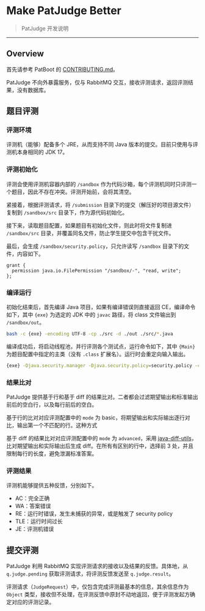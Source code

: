 # Make PatJudge Better

> PatJudge 开发说明

---

## Overview

首先请参考 PatBoot 的 [CONTRIBUTING.md](https://github.com/JavaEE-PatPatOnline/PatBoot/blob/main/CONTRIBUTING.md)。

PatJudge 不向外暴露服务，仅与 RabbitMQ 交互，接收评测请求，返回评测结果，没有数据库。

## 题目评测

### 评测环境

评测机（能够）配备多个 JRE，从而支持不同 Java 版本的提交。目前只使用与评测机本身相同的 JDK 17。

### 评测初始化

评测会使用评测机容器内部的 `/sandbox` 作为代码沙箱，每个评测机同时只评测一个题目，因此不存在冲突。评测开始前，会将其清空。

紧接着，根据评测请求，将 `/submission` 目录下的提交（解压好的项目源文件）复制到 `/sandbox/src` 目录下，作为源代码初始化。

接下来，读取题目配置，如果题目有初始化文件，则此时将文件复制进 `/sandbox/src` 目录，并覆盖同名文件，防止学生提交中包含干扰文件。

最后，会生成 `/sandbox/security.policy`，只允许读写 `/sandbox` 目录下的文件，内容如下。

```
grant {
  permission java.io.FilePermission "/sandbox/-", "read, write";
};
```

### 编译运行

初始化结束后，首先编译 Java 项目，如果有编译错误则直接返回 CE，编译命令如下，其中 `{exe}` 为选定的 JDK 中的 `javac` 路径，将 class 文件输出到 `/sandbox/out`。

```bash
bash -c {exe} -encoding UTF-8 -cp ./src -d ./out ./src/*.java
```

编译成功后，将启动线程池，并行评测各个测试点，运行命令如下，其中 `{Main}` 为题目配置中指定的主类（没有 `.class` 扩展名）。运行时会重定向输入输出。

```bash
{exe} -Djava.security.manager -Djava.security.policy=security.policy -classpath out {Main}
```

### 结果比对

PatJudge 提供基于行和基于 diff 的结果比对。二者都会过滤期望输出和标准输出前后的空白行，以及每行前后的空白。

基于行的比对对应评测配置中的 `mode` 为 basic，将期望输出和实际输出逐行对比，输出第一个不匹配的行。这种方式

基于 diff 的结果比对对应评测配置中的 `mode` 为 `advanced`，采用 [java-diff-utils](https://github.com/java-diff-utils/java-diff-utils)，比对期望输出和实际输出后生成 diff。在所有有区别的行中，选择前 3 处，并且限制每行的长度，避免泄漏标准答案。

### 评测结果

评测机能够提供五种反馈，分别如下。

- AC：完全正确
- WA：答案错误
- RE：运行时错误，发生未捕获的异常，或是触发了 security policy
- TLE：运行时间过长
- JE：评测机错误

## 提交评测

PatJudge 利用 RabbitMQ 实现评测请求的接收以及结果的反馈。具体地，从 `q.judge.pending` 获取评测请求，将评测反馈发送至 `q.judge.result`。

评测请求（`JudgeRequest`）中，仅包含完成评测最基本的信息，其余信息作为 `Object` 类型，接收但不处理，在评测反馈中原封不动地返回，便于评测发起方确定对应的评测记录。